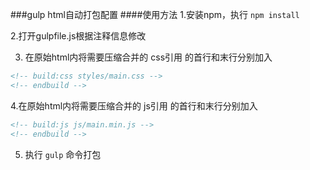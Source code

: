 ###gulp html自动打包配置
####使用方法
1.安装npm，执行 ``` npm install ```

2.打开gulpfile.js根据注释信息修改

3. 在原始html内将需要压缩合并的 css引用 的首行和末行分别加入
```html
<!-- build:css styles/main.css --> 
<!-- endbuild -->
```

4.在原始html内将需要压缩合并的 js引用 的首行和末行分别加入
```html
<!-- build:js js/main.min.js -->
<!-- endbuild -->
``` 

5. 执行 ``` gulp ``` 命令打包